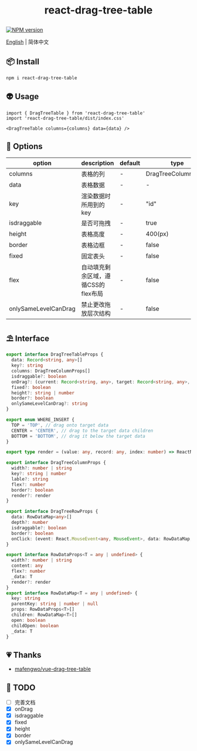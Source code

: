 # <p align="center">react-drag-tree-table</p>

<p align="center">

   [![NPM version](https://img.shields.io/npm/v/react-drag-tree-table?color=a1b858&label=)](https://www.npmjs.com/package/react-drag-tree-table)
   
   [English](https://github.com/murongg/react-drag-tree-table/blob/main/README.md) | 简体中文

</p>

## 📦 Install

```
npm i react-drag-tree-table
```

## 👽 Usage

```tsx
import { DragTreeTable } from 'react-drag-tree-table'
import 'react-drag-tree-table/dist/index.css'

<DragTreeTable columns={columns} data={data} />
```

## 📁 Options

|  option   | description  | default | type |
|  ----  | ----  | ----  | ----  |
| columns  | 表格的列 | - | DragTreeColumnProps |
| data  | 表格数据 | - | - |
| key  | 渲染数据时所用到的key | - | "id" |
| isdraggable  | 是否可拖拽 | - | true |
| height  | 表格高度 | - | 400(px) |
| border  | 表格边框 | - | false |
| fixed  | 固定表头 | - | false |
| flex  | 自动填充剩余区域，遵循CSS的flex布局 | - | false |
| onlySameLevelCanDrag  | 禁止更改拖放层次结构 | - | false |


## ⛱ Interface

```ts
export interface DragTreeTableProps {
  data: Record<string, any>[]
  key?: string
  columns: DragTreeColumnProps[]
  isdraggable?: boolean
  onDrag?: (current: Record<string, any>, target: Record<string, any>, whereInsert: WHERE_INSERT | null) => void
  fixed?: boolean
  height?: string | number
  border?: boolean
  onlySameLevelCanDrag?: string
}

export enum WHERE_INSERT {
  TOP = 'TOP', // drag onto target data
  CENTER = 'CENTER', // drag to the target data children
  BOTTOM = 'BOTTOM', // drag it below the target data
}

export type render = (value: any, record: any, index: number) => ReactNode

export interface DragTreeColumnProps {
  width?: number | string
  key?: string | number
  lable?: string
  flex?: number
  border?: boolean
  render?: render
}

export interface DragTreeRowProps {
  data: RowDataMap<any>[]
  depth?: number
  isdraggable?: boolean
  border?: boolean
  onClick: (event: React.MouseEvent<any, MouseEvent>, data: RowDataMap, current: any) => void
}

export interface RowDataProps<T = any | undefined> {
  width?: number | string
  content: any
  flex?: number
  _data: T
  render?: render
}
export interface RowDataMap<T = any | undefined> {
  key: string
  parentKey: string | number | null
  props: RowDataProps<T>[]
  children: RowDataMap<T>[]
  open: boolean
  childOpen: boolean
  _data: T
}
```

## 💗 Thanks

- [mafengwo/vue-drag-tree-table](https://github.com/mafengwo/vue-drag-tree-table)

## 📄 TODO
- [ ] 完善文档
- [x] onDrag
- [x] isdraggable
- [x] fixed
- [x] height
- [x] border
- [x] onlySameLevelCanDrag
